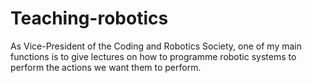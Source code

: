 # Teaching-robotics
As Vice-President of the Coding and Robotics Society, one of my main functions is to give lectures on how to programme robotic systems to perform the actions we want them to perform.

